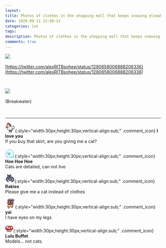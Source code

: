 ```yaml
---
layout: 
title: Photos of clothes in the shopping mall that keeps snowing elsewhere
date: 2020-09-11 12:49:12
categories: Cat
tags: 
description: Photos of clothes in the shopping mall that keeps snowing elsewhere
comments: true
---
```


![](https://blog.kakaocdn.net/dn/tuJ1I/btqHTZ0FVQL/kQ6t9K9U6UH8bMojwBRn71/img.png)

[https://twitter.com/alexRITBsohee/status/1280658006888206336](<https://twitter.com/alexRITBsohee/status/1280658006888206336>)

​

![](https://blog.kakaocdn.net/dn/UDvm5/btqHZHSGjuD/md6kXNlHf7wB9WjRivzkCK/img.png)

(Breakwater)

​

* * *

![comment](/assets/character/chicken.png){:style="width:30px;height:30px;vertical-align:sub;" .comment_icon} **I love you**  
If you buy that skirt, are you giving me a cat?   
  
![comment](/assets/character/ghost.png){:style="width:30px;height:30px;vertical-align:sub;" .comment_icon} **Hoe Hoe Hoe**  
Cats are detailed, can not live   
  
![comment](/assets/character/bat.png){:style="width:30px;height:30px;vertical-align:sub;" .comment_icon} **Rakies**  
Please give me a cat instead of clothes   
  
![comment](/assets/character/mask.png){:style="width:30px;height:30px;vertical-align:sub;" .comment_icon} **yai**  
I have eyes on my legs   
  
![comment](/assets/character/mushroom.png){:style="width:30px;height:30px;vertical-align:sub;" .comment_icon} **Lulu Buffet**  
Models... not cats.   
  

